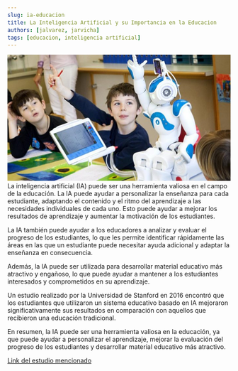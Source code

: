 ```yaml
---
slug: ia-educacion
title: La Inteligencia Artificial y su Importancia en la Educacion
authors: [jalvarez, jarvicha]
tags: [educacion, inteligencia artificial]
---
```

![inteligencia artifical en la educacion](./inteligencia-artificial.jpg)
La inteligencia artificial (IA) puede ser una herramienta valiosa en el campo de la educación. La IA puede ayudar a personalizar la enseñanza para cada estudiante, adaptando el contenido y el ritmo del aprendizaje a las necesidades individuales de cada uno. Esto puede ayudar a mejorar los resultados de aprendizaje y aumentar la motivación de los estudiantes.

La IA también puede ayudar a los educadores a analizar y evaluar el progreso de los estudiantes, lo que les permite identificar rápidamente las áreas en las que un estudiante puede necesitar ayuda adicional y adaptar la enseñanza en consecuencia.

Además, la IA puede ser utilizada para desarrollar material educativo más atractivo y engañoso, lo que puede ayudar a mantener a los estudiantes interesados y comprometidos en su aprendizaje.

Un estudio realizado por la Universidad de Stanford en 2016 encontró que los estudiantes que utilizaron un sistema educativo basado en IA mejoraron significativamente sus resultados en comparación con aquellos que recibieron una educación tradicional.

En resumen, la IA puede ser una herramienta valiosa en la educación, ya que puede ayudar a personalizar el aprendizaje, mejorar la evaluación del progreso de los estudiantes y desarrollar material educativo más atractivo.

[Link del estudio mencionado](https://web.stanford.edu/~cpiech/bio/papers/aiEducation.pdf)
